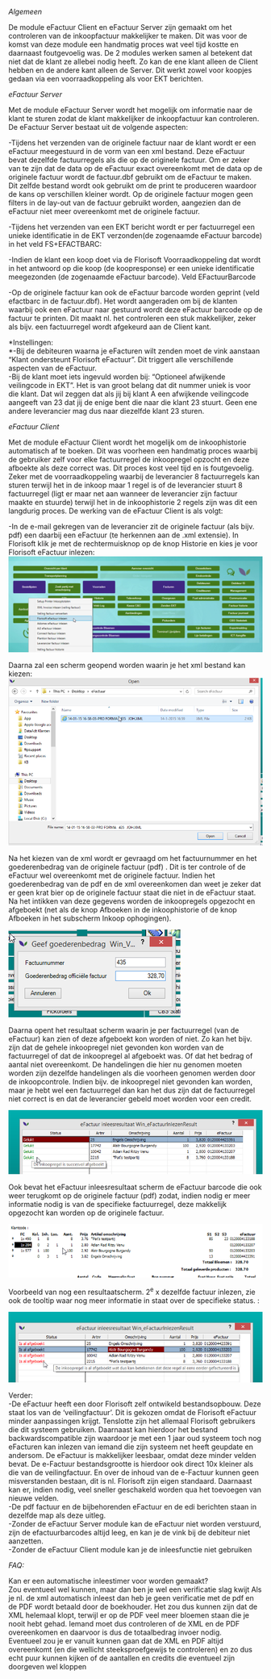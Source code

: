 *Algemeen*

De module eFactuur Client en eFactuur Server zijn gemaakt om het
controleren van de inkoopfactuur makkelijker te maken. Dit was voor de
komst van deze module een handmatig proces wat veel tijd kostte en
daarnaast foutgevoelig was. De 2 modules werken samen al betekent dat
niet dat de klant ze allebei nodig heeft. Zo kan de ene klant alleen de
Client hebben en de andere kant alleen de Server. Dit werkt zowel voor
koopjes gedaan via een voorraadkoppeling als voor EKT berichten.

*eFactuur Server*

Met de module eFactuur Server wordt het mogelijk om informatie naar de
klant te sturen zodat de klant makkelijker de inkoopfactuur kan
controleren. De eFactuur Server bestaat uit de volgende aspecten:  

-Tijdens het verzenden van de originele factuur naar de klant wordt er
een eFactuur meegestuurd in de vorm van een xml bestand. Deze eFactuur
bevat dezelfde factuurregels als die op de originele factuur. Om er
zeker van te zijn dat de data op de eFactuur exact overeenkomt met de
data op de originele factuur wordt de factuur.dbf gebruikt om de
eFactuur te maken. Dit zelfde bestand wordt ook gebruikt om de print te
produceren waardoor de kans op verschillen kleiner wordt. Op de
originele factuur mogen geen filters in de lay-out van de factuur
gebruikt worden, aangezien dan de eFactuur niet meer overeenkomt met de
originele factuur. 

-Tijdens het verzenden van een EKT bericht wordt er per factuurregel een
unieke identificatie in de EKT verzonden(de zogenaamde eFactuur barcode)
in het veld FS+EFACTBARC:  

-Indien de klant een koop doet via de Florisoft Voorraadkoppeling dat
wordt in het antwoord op die koop (de koopresponse) er een unieke
identificatie meegezonden (de zogenaamde eFactuur barcode). Veld
EFactuurBarcode  

-Op de originele factuur kan ook de eFactuur barcode worden geprint
(veld efactbarc in de factuur.dbf). Het wordt aangeraden om bij de
klanten waarbij ook een eFactuur naar gestuurd wordt deze eFactuur
barcode op de factuur te printen. Dit maakt nl. het controleren een stuk
makkelijker, zeker als bijv. een factuurregel wordt afgekeurd aan de
Client kant.

*Instellingen:  
*-Bij de debiteuren waarna je eFacturen wilt zenden moet de vink
aanstaan “Klant ondersteunt Florisoft eFactuur”. Dit triggert alle
verschillende aspecten van de eFactuur.  
-Bij de klant moet iets ingevuld worden bij: “Optioneel afwijkende
veilingcode in EKT”. Het is van groot belang dat dit nummer uniek is
voor die klant. Dat wil zeggen dat als jij bij klant A een afwijkende
veilingcode aangeeft van 23 dat jij de enige bent die naar die klant 23
stuurt. Geen ene andere leverancier mag dus naar diezelfde klant 23
sturen.

*eFactuur Client*

Met de module eFactuur Client wordt het mogelijk om de inkoophistorie
automatisch af te boeken. Dit was voorheen een handmatig proces waarbij
de gebruiker zelf voor elke factuurregel de inkoopregel opzocht en deze
afboekte als deze correct was. Dit proces kost veel tijd en is
foutgevoelig. Zeker met de voorraadkoppeling waarbij de leverancier 8
factuurregels kan sturen terwijl het in de inkoop maar 1 regel is of de
leverancier stuurt 8 factuurregel (ligt er maar net aan wanneer de
leverancier zijn factuur maakte en stuurde) terwijl het in de
inkoophistorie 2 regels zijn was dit een langdurig proces. De werking
van de eFactuur Client is als volgt:

-In de e-mail gekregen van de leverancier zit de originele factuur (als
bijv. pdf) een daarbij een eFactuur (te herkennen aan de .xml extensie).
In Florisoft klik je met de rechtermuisknop op de knop Historie en kies
je voor Florisoft eFactuur inlezen:  
![](.eFactuur%20Client%20en%20Server/media/image1.png)

Daarna zal een scherm geopend worden waarin je het xml bestand kan
kiezen:  
![](.eFactuur%20Client%20en%20Server/media/image2.png)

Na het kiezen van de xml wordt er gevraagd om het factuurnummer en het
goederenbedrag van de originele factuur (pdf) . Dit is ter controle of
de eFactuur wel overeenkomt met de originele factuur. Indien het
goederenbedrag van de pdf en de xml overeenkomen dan weet je zeker dat
er geen krat bier op de originele factuur staat die niet in de eFactuur
staat. Na het intikken van deze gegevens worden de inkoopregels
opgezocht en afgeboekt (net als de knop Afboeken in de inkoophistorie of
de knop Afboeken in het subscherm Inkoop ophogingen).

![](.eFactuur%20Client%20en%20Server/media/image3.png)

Daarna opent het resultaat scherm waarin je per factuurregel (van de
eFactuur) kan zien of deze afgeboekt kon worden of niet. Zo kan het
bijv. zijn dat de gehele inkoopregel niet gevonden kon worden van de
factuurregel of dat de inkoopregel al afgeboekt was. Of dat het bedrag
of aantal niet overeenkomt. De handelingen die hier nu genomen moeten
worden zijn dezelfde handelingen als die voorheen genomen werden door de
inkoopcontrole. Indien bijv. de inkoopregel niet gevonden kan worden,
maar je hebt wel een factuurregel dan kan het dus zijn dat de
factuurregel niet correct is en dat de leverancier gebeld moet worden
voor een credit.

![](.eFactuur%20Client%20en%20Server/media/image4.png)

Ook bevat het eFactuur inleesresultaat scherm de eFactuur barcode die
ook weer terugkomt op de originele factuur (pdf) zodat, indien nodig er
meer informatie nodig is van de specifieke factuurregel, deze makkelijk
opgezocht kan worden op de originele factuur.

![](.eFactuur%20Client%20en%20Server/media/image5.png)

Voorbeeld van nog een resultaatscherm. 2<sup>e</sup> x dezelfde factuur
inlezen, zie ook de tooltip waar nog meer informatie in staat over de
specifieke status. :

![](.eFactuur%20Client%20en%20Server/media/image6.png)

Verder:  
-De eFactuur heeft een door Florisoft zelf ontwikeld bestandsopbouw.
Deze staat los van de ‘veilingfactuur’. Dit is gekozen omdat de
Florisoft eFactuur minder aanpassingen krijgt. Tenslotte zijn het
allemaal Florisoft gebruikers die dit systeem gebruiken. Daarnaast kan
hierdoor het bestand backwardscompatible zijn waardoor je met een 1 jaar
oud systeem toch nog eFacturen kan inlezen van iemand die zijn systeem
net heeft geupdate en andersom. De eFactuur is makkelijker leesbaar,
omdat deze minder velden bevat. De e-Factuur bestandsgrootte is hierdoor
ook direct 10x kleiner als die van de veilingfactuur. En over de inhoud
van de e-Factuur kunnen geen misverstanden bestaan, dit is nl. Florisoft
zijn eigen standaard. Daarnaast kan er, indien nodig, veel sneller
geschakeld worden qua het toevoegen van nieuwe velden.  
-De pdf factuur en de bijbehorenden eFactuur en de edi berichten staan
in dezelfde map als deze uitleg.  
-Zonder de eFactuur Server module kan de eFactuur niet worden verstuurd,
zijn de efactuurbarcodes altijd leeg, en kan je de vink bij de debiteur
niet aanzetten.  
-Zonder de eFactuur Client module kan je de inleesfunctie niet gebruiken

*FAQ:*

Kan er een automatische inleestimer voor worden gemaakt?  
Zou eventueel wel kunnen, maar dan ben je wel een verificatie slag kwijt
Als je nl. de xml automatisch inleest dan heb je geen verificatie met de
pdf en de PDF wordt betaald door de boekhouder. Het zou dus kunnen zijn
dat de XML helemaal klopt, terwijl er op de PDF veel meer bloemen staan
die je nooit hebt gehad. Iemand moet dus controleren of de XML en de PDF
overeenkomen en daarvoor is dus de totaalbedrag invoer nodig.  
Eventueel zou je er vanuit kunnen gaan dat de XML en PDF altijd
overeenkomt (en die wellicht steeksproefgewijs te controleren) en zo dus
echt puur kunnen kijken of de aantallen en credits die eventueel zijn
doorgeven wel kloppen
